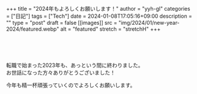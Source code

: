+++
title = "2024年もよろしくお願いします！"
author = "yyh-gl"
categories = ["日記"]
tags = ["Tech"]
date = 2024-01-08T17:05:16+09:00
description = ""
type = "post"
draft = false
[[images]]
  src = "img/2024/01/new-year-2024/featured.webp"
  alt = "featured"
  stretch = "stretchH"
+++

<br>
<br>
<br>

転職で始まった2023年も、あっという間に終わりました。<br>
お世話になった方々ありがとうございました！

今年も精一杯頑張っていくのでよろしくお願いします。

<br>
<br>
